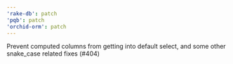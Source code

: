 ```yaml
---
'rake-db': patch
'pqb': patch
'orchid-orm': patch
---
```


Prevent computed columns from getting into default select, and some other snake_case related fixes (#404)
